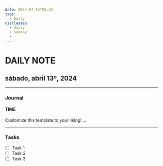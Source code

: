 ```yaml
---
date: 2024-04-13T08:36
tags:
  - Daily 
cssclasses:
  - daily
  - sunday
  - 
---
```

# DAILY NOTE
## sábado, abril 13º, 2024
***
### Journal
#### TIME
Customize this template to your liking!
...
***
### Tasks
- [ ] Task 1
- [ ] Task 2
- [ ] Task 3